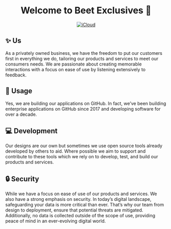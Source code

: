 <h1 align="center">Welcome to Beet Exclusives 👋</h1>

<div align="center">
  
  <a href="">[![iCloud](https://img.shields.io/badge/iCloud-3693F3?logo=icloud&logoColor=fff)](mailto:info@beetexclusives.co.uk)</a>

</div>

## ✨ Us

As a privately owned business, we have the freedom to put our customers 
first in everything we do, tailoring our products and services to meet 
our consumers needs. We are passionate about creating memorable 
interactions with a focus on ease of use by listening extensively to
feedback.

## 🚀 Usage

Yes, we are building our applications on GitHub. In fact, we’ve been 
building enterprise applications on GitHub since 2017 and developing
software for over a decade.

## 💻 Development

Our designs are our own but sometimes we use open source tools already 
developed by others to aid. Where possible we aim to support and 
contribute to these tools which we rely on to develop, test, and build 
our products and services.

## 🔒 Security

While we have a focus on ease of use of our products and services. We
also have a strong emphasis on security. In today’s digital landscape, 
safeguarding your data is more critical than ever. That’s why our team
from design to deployment, ensure that potential threats are mitigated.
Additionally, no data is collected outside of the scope of use, 
providing peace of mind in an ever-evolving digital world.
